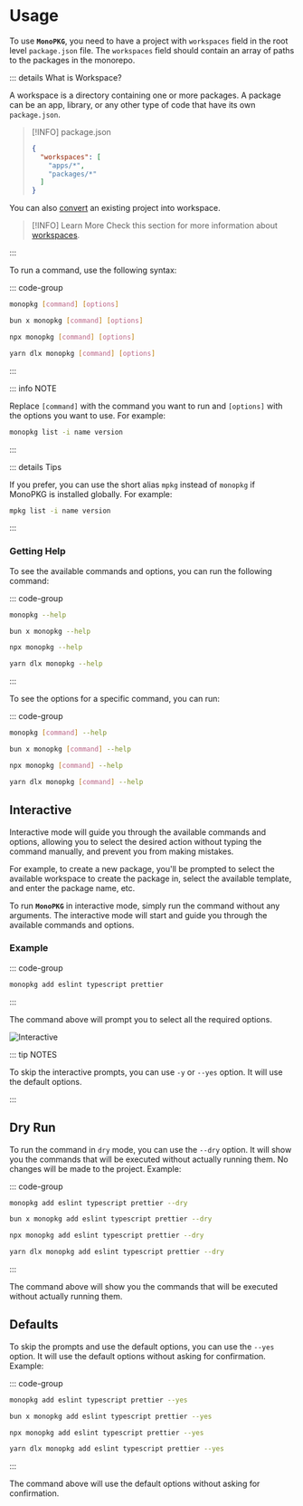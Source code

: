 # Usage

To use **`MonoPKG`**, you need to have a project with `workspaces` field in the root level `package.json` file. The
`workspaces` field should contain an array of paths to the packages in the monorepo.

::: details What is Workspace?

A workspace is a directory containing one or more packages. A package can be an app, library, or any other type of code
that have its own `package.json`.

> [!INFO] package.json
> ```json
> {
>   "workspaces": [
>     "apps/*",
>     "packages/*"
>   ]
> }
> ```

You can also [convert](../guides/add-space) an existing project into workspace.

> [!INFO] Learn More
> Check this section for more information about [workspaces](https://docs.npmjs.com/cli/v7/using-npm/workspaces).

:::

To run a command, use the following syntax:

::: code-group

```sh [Global]
monopkg [command] [options]
```

```sh [Bun]
bun x monopkg [command] [options]
```

```sh [NPM]
npx monopkg [command] [options]
```

```sh [Yarn]
yarn dlx monopkg [command] [options]
```

:::

::: info NOTE

Replace `[command]` with the command you want to run and `[options]` with the options you want to use. For example:

```sh
monopkg list -i name version
```

:::

::: details Tips

If you prefer, you can use the short alias `mpkg` instead of `monopkg` if MonoPKG is installed globally. For example:

```sh
mpkg list -i name version
```

:::

### Getting Help

To see the available commands and options, you can run the following command:

::: code-group

```sh [Global]
monopkg --help
```

```sh [Bun]
bun x monopkg --help
```

```sh [NPM]
npx monopkg --help
```

```sh [Yarn]
yarn dlx monopkg --help
```

:::

To see the options for a specific command, you can run:

::: code-group

```sh [Global]
monopkg [command] --help
```

```sh [Bun]
bun x monopkg [command] --help
```

```sh [NPM]
npx monopkg [command] --help
```

```sh [Yarn]
yarn dlx monopkg [command] --help
```

## Interactive

Interactive mode will guide you through the available commands and options, allowing you to select the desired action
without typing the command manually, and prevent you from making mistakes.

For example, to create a new package, you'll be prompted to select the available workspace to create the package in,
select the available template, and enter the package name, etc.

To run **`MonoPKG`** in interactive mode, simply run the command without any arguments. The interactive mode will start
and guide you through the available commands and options.

### Example

::: code-group

```sh [Interactive]
monopkg add eslint typescript prettier
```

:::

The command above will prompt you to select all the required options.

![Interactive](/interactive.jpg)

::: tip NOTES

To skip the interactive prompts, you can use `-y` or `--yes` option. It will use the default options. 

:::

## Dry Run

To run the command in `dry` mode, you can use the `--dry` option. It will show you the commands that will be executed without actually running them. No changes will be made to the project. Example:

::: code-group

```sh [Global]
monopkg add eslint typescript prettier --dry
```

```sh [Bun]
bun x monopkg add eslint typescript prettier --dry
```

```sh [NPM]
npx monopkg add eslint typescript prettier --dry
```

```sh [Yarn]
yarn dlx monopkg add eslint typescript prettier --dry
```

:::

The command above will show you the commands that will be executed without actually running them.

## Defaults

To skip the prompts and use the default options, you can use the `--yes` option. It will use the default options without asking for confirmation. Example:

::: code-group

```sh [Global]
monopkg add eslint typescript prettier --yes
```

```sh [Bun]
bun x monopkg add eslint typescript prettier --yes
```

```sh [NPM]
npx monopkg add eslint typescript prettier --yes
```

```sh [Yarn]
yarn dlx monopkg add eslint typescript prettier --yes
```

:::

The command above will use the default options without asking for confirmation.
